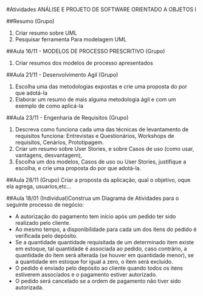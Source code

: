#Atividades ANÁLISE E PROJETO DE SOFTWARE ORIENTADO A OBJETOS I

##Resumo
(Grupo)
1. Criar resumo sobre UML
2. Pesquisar ferramenta Para modelagem UML

##Aula 16/11 - MODELOS DE PROCESSO PRESCRITIVO
(Grupo)
1. Criar resumos dos modelos de processo apresentados  

##Aula 21/11 - Desenvolvimento Agil
(Grupo)
1. Escolha uma das metodologias expostas e crie uma proposta do por que adotá-la 
2. Elaborar um resumo de mais alguma metodologia ágil e com um exemplo de  como aplicá-la 

##Aula 23/11 - Engenharia de Requisitos  (Grupo)
 
1. Descreva como funciona cada uma das técnicas de levantamento de requisitos funciona: Entrevistas e Questionários, Workshops de requisitos, Cenários, Prototipagem.
2. Criar um resumo sobre User Stories, e sobre Casos de uso (como usar, vantagens, desvantagem), 
3. Escolha um dos modelos, Casos de uso ou User Stories, justifique a escolha, e crie uma proposta do por que adotá-la.

##Aula 28/11 
(Grupo)
Criar a proposta da aplicação, qual o objetivo, oque ela agrega, usuarios,etc...


##Aula 18/01
(Individual)Construa um Diagrama de Atividades para o seguinte processo de negócio:

- A autorização do pagamento tem início após um pedido ter sido realizado pelo cliente. 
- Ao mesmo tempo, a disponibilidade para cada um dos itens do pedido é verificada pelo depósito. 
- Se a quantidade quantidade requisitada de um determinado  item existe em estoque, tal quantidade é associada ao pedido, caso contrário, a quantidade do item será alterada (se houver em quantidade menor), se a quantidade em estoque for igual a zero, o item será excluído. 
- O pedido é enviado pelo depósito ao cliente quando todos os itens estiverem associados e o pagamento estiver autorizado. 
-  O pedido será cancelado se a ordem de pagamento não tiver sido autorizada.
